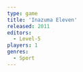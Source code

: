 ```yaml
---
type: game
title: 'Inazuma Eleven'
released: 2011
editors: 
  - Level-5
players: 1
genres:
  - Sport
---
```

